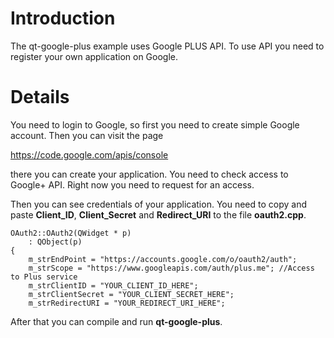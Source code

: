 # Introduction #

The qt-google-plus example uses Google PLUS API. To use API you need to register your own application on Google.


# Details #

You need to login to Google, so first you need to create simple Google account. Then you can visit the page

https://code.google.com/apis/console

there you can create your application. You need to check access to Google+ API. Right now you need to request for an access.



Then  you can see credentials of your application. You need to copy and paste **Client\_ID**, **Client\_Secret** and **Redirect\_URI** to the file **oauth2.cpp**.
```
OAuth2::OAuth2(QWidget * p)
    : QObject(p)
{
    m_strEndPoint = "https://accounts.google.com/o/oauth2/auth";
    m_strScope = "https://www.googleapis.com/auth/plus.me"; //Access to Plus service
    m_strClientID = "YOUR_CLIENT_ID_HERE";
    m_strClientSecret = "YOUR_CLIENT_SECRET_HERE";
    m_strRedirectURI = "YOUR_REDIRECT_URI_HERE";

```

After that you can compile and run **qt-google-plus**.